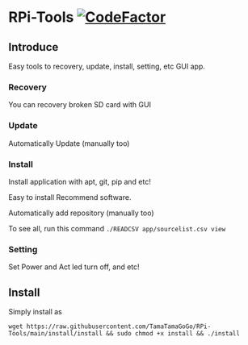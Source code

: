 # RPi-Tools  [![CodeFactor](https://www.codefactor.io/repository/github/tamatamagogo/rpi-tools/badge/main)](https://www.codefactor.io/repository/github/tamatamagogo/rpi-tools/overview/main)
## Introduce
Easy tools to recovery, update, install, setting, etc GUI app.
### Recovery
You can recovery broken SD card with GUI

### Update
Automatically Update (manually too)

### Install
Install application with apt, git, pip and etc!

 Easy to install Recommend software.

 Automatically add repository (manually too)
 
 To see all, run this command
 ``./READCSV app/sourcelist.csv view``

### Setting
Set Power and Act led turn off, and etc! 

## Install
Simply install as

`wget https://raw.githubusercontent.com/TamaTamaGoGo/RPi-Tools/main/install/install && sudo chmod +x install && ./install`
